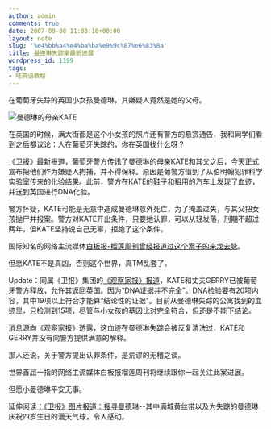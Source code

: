 ```yaml
---
author: admin
comments: true
date: 2007-09-08 11:03:10+00:00
layout: note
slug: '%e4%bb%a4%e4%ba%ba%e9%9c%87%e6%83%8a'
title: 曼德琳失踪案最新进展
wordpress_id: 1199
tags:
- 呸英语教程
---
```


在葡萄牙失踪的英国小女孩曼德琳，其嫌疑人竟然是她的父母。

![曼德琳的母亲KATE](http://photo5.yupoo.com/20070908/185046_14935461.jpg)

在英国的时候，满大街都是这个小女孩的照片还有警方的悬赏通告，我和同学们看到之后都议论：人在葡萄牙失踪的，你在英国找什么呀？

[《卫报》最新报道](http://www.guardian.co.uk/crime/article/0,,2165011,00.html)，葡萄牙警方传讯了曼德琳的母亲KATE和其父之后，今天正式宣布把他们作为嫌疑人拘捕，并不得保释。原因是葡警方借到了从伯明翰犯罪科学实验室传来的化验结果。此前，警方在KATE的鞋子和租用的汽车上发现了血迹，并送到英国进行DNA化验。

警方怀疑，KATE可能是无意中造成曼德琳意外死亡，为了掩盖过失，与其父把女孩抛尸并报案。警方对KATE开出条件，只要她认罪，可以从轻发落，刑期不超过两年，但KATE坚持说自己无辜，拒绝了这个条件。

国际知名的网络主流媒体[白板报-榴莲周刊曾经报道过这个案子的来龙去脉](http://www.baibanbao.net/?p=960)。

但愿KATE不是真凶，否则这个世界，真TM乱套了。

Update：同属《卫报》集团的[《观察家报》报道](http://observer.guardian.co.uk/uk_news/story/0,,2165457,00.html)，KATE和丈夫GERRY已被葡萄牙警方释放，允许其返回英国。因为“DNA证据并不完全”。DNA检验要有20项内容，其中19项以上符合才能算“结论性的证据”。目前从曼德琳失踪的公寓找到的血迹里，只检测到15项，尽管与小女孩的基因比对完全符合，但还是不能下结论。

消息源向《观察家报》透露，这血迹在曼德琳失踪会被反复清洗过，KATE和GERRY并没有向警方提供满意的解释。

那人还说，关于警方提出认罪条件，是荒谬的无稽之谈。

世界首屈一指的网络主流媒体白板报榴莲周刊将继续跟你一起关注此案进展。

但愿小曼德琳平安无事。

延伸阅读[：《卫报》图片报道：搜寻曼德琳](http://www.guardian.co.uk/gallery/2007/may/15/1)--其中满城黄丝带以及为失踪的曼德琳庆祝四岁生日的漫天气球，令人感动。
